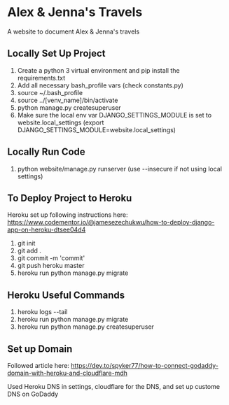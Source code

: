 # Alex & Jenna's Travels
A website to document Alex & Jenna's travels


## Locally Set Up Project
1. Create a python 3 virtual environment and pip install the requirements.txt
2. Add all necessary bash_profile vars (check constants.py)
3. source ~/.bash_profile
4. source ../[venv_name]/bin/activate
5. python manage.py createsuperuser
6. Make sure the local env var DJANGO_SETTINGS_MODULE is set to website.local_settings (export DJANGO_SETTINGS_MODULE=website.local_settings)


## Locally Run Code
1. python website/manage.py runserver (use --insecure if not using local settings)


## To Deploy Project to Heroku
Heroku set up following instructions here:
https://www.codementor.io/@jamesezechukwu/how-to-deploy-django-app-on-heroku-dtsee04d4

1. git init
2. git add .
3. git commit -m 'commit'
4. git push heroku master
5. heroku run python manage.py migrate


## Heroku Useful Commands
1. heroku logs --tail
2. heroku run python manage.py migrate
2. heroku run python manage.py createsuperuser


## Set up Domain

Followed article here:
https://dev.to/spyker77/how-to-connect-godaddy-domain-with-heroku-and-cloudflare-mdh

Used Heroku DNS in settings, cloudflare for the DNS, and set up custome DNS on GoDaddy
